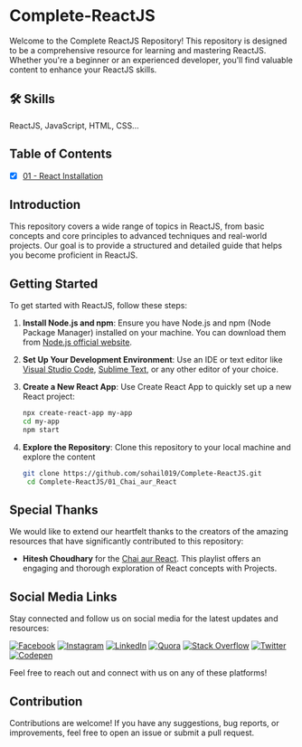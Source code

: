 # Complete-ReactJS
Welcome to the Complete ReactJS Repository! This repository is designed to be a comprehensive resource for learning and mastering ReactJS. Whether you're a beginner or an experienced developer, you'll find valuable content to enhance your ReactJS skills.

## 🛠 Skills
ReactJS, JavaScript, HTML, CSS...

## Table of Contents

- [x] [01 - React Installation ]()

## Introduction

This repository covers a wide range of topics in ReactJS, from basic concepts and core principles to advanced techniques and real-world projects. Our goal is to provide a structured and detailed guide that helps you become proficient in ReactJS.

## Getting Started

To get started with ReactJS, follow these steps:

1. **Install Node.js and npm**: Ensure you have Node.js and npm (Node Package Manager) installed on your machine. You can download them from [Node.js official website](https://nodejs.org/).

2. **Set Up Your Development Environment**: Use an IDE or text editor like [Visual Studio Code](https://code.visualstudio.com/), [Sublime Text](https://www.sublimetext.com/), or any other editor of your choice.

3. **Create a New React App**: Use Create React App to quickly set up a new React project:
   ```bash
   npx create-react-app my-app
   cd my-app
   npm start
   ```

4. **Explore the Repository**: Clone this repository to your local machine and explore the content
   ```bash
   git clone https://github.com/sohail019/Complete-ReactJS.git
    cd Complete-ReactJS/01_Chai_aur_React
    ```

## Special Thanks

We would like to extend our heartfelt thanks to the creators of the amazing resources that have significantly contributed to this repository:

- **Hitesh Choudhary** for the [Chai aur React](https://www.youtube.com/playlist?list=PLu71SKxNbfoDqgPchmvIsL4hTnJIrtige). This playlist offers an engaging and thorough exploration of React concepts with Projects.

## Social Media Links

Stay connected and follow us on social media for the latest updates and resources:

[![Facebook](https://img.shields.io/badge/Facebook-%231877F2.svg?logo=Facebook&logoColor=white)](https://facebook.com/sohailwebhub) [![Instagram](https://img.shields.io/badge/Instagram-%23E4405F.svg?logo=Instagram&logoColor=white)](https://instagram.com/scookiehail) [![LinkedIn](https://img.shields.io/badge/LinkedIn-%230077B5.svg?logo=linkedin&logoColor=white)](https://linkedin.com/in/scookiehail) [![Quora](https://img.shields.io/badge/Quora-%23B92B27.svg?logo=Quora&logoColor=white)](https://quora.com/profile/Sohail-Shaikh-1088) [![Stack Overflow](https://img.shields.io/badge/-Stackoverflow-FE7A16?logo=stack-overflow&logoColor=white)](https://stackoverflow.com/users/15306689) [![Twitter](https://img.shields.io/badge/Twitter-%231DA1F2.svg?logo=Twitter&logoColor=white)](https://twitter.com/scookiehail) [![Codepen](https://img.shields.io/badge/Codepen-000000?style=for-the-badge&logo=codepen&logoColor=white)](https://codepen.io/scookiehail) 

Feel free to reach out and connect with us on any of these platforms!


## Contribution
Contributions are welcome! If you have any suggestions, bug reports, or improvements, feel free to open an issue or submit a pull request.
